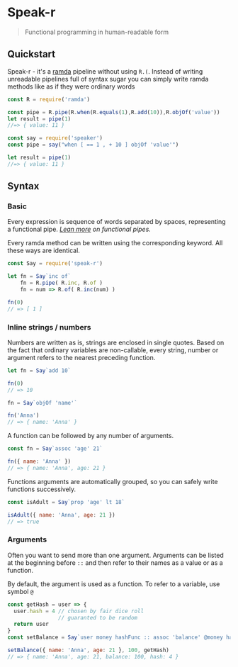 Speak-r
==========
> Functional programming in human-readable form

Quickstart
----------
Speak-r - it's a [ramda](https://github.com/ramda/ramda) pipeline without using `R.(`.
Instead of writing unreadable pipelines full of syntax sugar you can simply write ramda methods like as if they were ordinary words

```js
const R = require('ramda')

const pipe = R.pipe(R.when(R.equals(1),R.add(10)),R.objOf('value'))
let result = pipe(1)
//=> { value: 11 }
```

```js
const say = require('speaker')
const pipe = say("when [ == 1 , + 10 ] objOf 'value'")

let result = pipe(1)
//=> { value: 11 }
```

Syntax
---

### Basic

Every expression is sequence of words separated by spaces, representing a functional pipe.
*[Lean more][@leanpipe] on functional pipes.*

Every ramda method can be written using the corresponding keyword.
All these ways are identical.
```javascript
const Say = require('speak-r')

let fn = Say`inc of`
    fn = R.pipe( R.inc, R.of )
    fn = num => R.of( R.inc(num) )

fn(0)
// => [ 1 ]
```

### Inline strings / numbers

Numbers are written as is, strings are enclosed in single quotes.
Based on the fact that ordinary variables are non-callable, every string, number or argument refers to the nearest preceding function.

```javascript
let fn = Say`add 10`

fn(0)
// => 10

fn = Say`objOf 'name'`

fn('Anna')
// => { name: 'Anna' }
```

A function can be followed by any number of arguments.

```javascript
const fn = Say`assoc 'age' 21`

fn({ name: 'Anna' })
// => { name: 'Anna', age: 21 }
```

Functions arguments are automatically grouped, so you can safely write functions successively.

```javascript
const isAdult = Say`prop 'age' lt 18`

isAdult({ name: 'Anna', age: 21 })
// => true
```

### Arguments

Often you want to send more than one argument.
Arguments can be listed at the beginning before `::` and then refer to their names as a value or as a function.

By default, the argument is used as a function. To refer to a variable, use symbol `@`

```javascript
const getHash = user => {
  user.hash = 4 // chosen by fair dice roll
                // guaranted to be random
  return user
}
const setBalance = Say`user money hashFunc :: assoc 'balance' @money hashFunc`

setBalance({ name: 'Anna', age: 21 }, 100, getHash)
// => { name: 'Anna', age: 21, balance: 100, hash: 4 }
```

[@leanpipe]: https://iamstarkov.com/fp-js-workshop/02-practical-intro/
